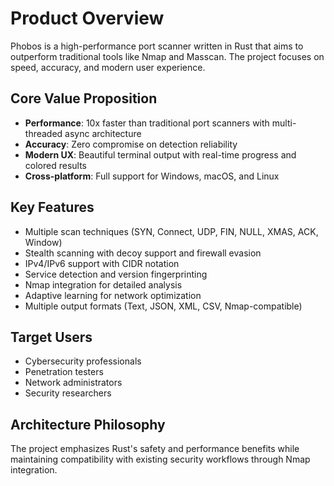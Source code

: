 # Product Overview

Phobos is a high-performance port scanner written in Rust that aims to outperform traditional tools like Nmap and Masscan. The project focuses on speed, accuracy, and modern user experience.

## Core Value Proposition
- **Performance**: 10x faster than traditional port scanners with multi-threaded async architecture
- **Accuracy**: Zero compromise on detection reliability 
- **Modern UX**: Beautiful terminal output with real-time progress and colored results
- **Cross-platform**: Full support for Windows, macOS, and Linux

## Key Features
- Multiple scan techniques (SYN, Connect, UDP, FIN, NULL, XMAS, ACK, Window)
- Stealth scanning with decoy support and firewall evasion
- IPv4/IPv6 support with CIDR notation
- Service detection and version fingerprinting
- Nmap integration for detailed analysis
- Adaptive learning for network optimization
- Multiple output formats (Text, JSON, XML, CSV, Nmap-compatible)

## Target Users
- Cybersecurity professionals
- Penetration testers  
- Network administrators
- Security researchers

## Architecture Philosophy
The project emphasizes Rust's safety and performance benefits while maintaining compatibility with existing security workflows through Nmap integration.